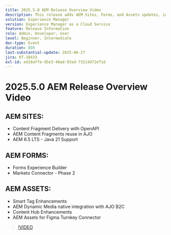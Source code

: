 ```yaml
---
title: 2025.5.0 AEM Release Overview Video
description: This release adds AEM Sites, Forms, and Assets updates, including OpenAPI delivery, Java 21 support, Smart Tags, Figma connector, and Dynamic Media for AJO B2C.
solution: Experience Manager
version: Experience Manager as a Cloud Service
feature: Release Information
role: Admin, Developer, User
level: Beginner, Intermediate
doc-type: Event
duration: 835
last-substantial-update: 2025-06-27
jira: KT-18433
exl-id: ed18affe-d5e3-40ad-93ad-73114d72ef1d
---
```

# 2025.5.0 AEM Release Overview Video

## AEM SITES: 

* Content Fragment Delivery with OpenAPI
* AEM Content Fragments reuse in AJO
* AEM 6.5 LTS - Java 21 Support

## AEM FORMS: 

* Forms Experience Builder
* Marketo Connector - Phase 2

## AEM ASSETS:  

* Smart Tag Enhancements
* AEM Dynamic Media native integration with AJO B2C
* Content Hub Enhancements
* AEM Assets for Figma Turnkey Connector

>[!VIDEO](https://video.tv.adobe.com/v/3464307/?learn=on&enablevpops)
